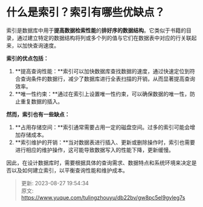 # 什么是索引？索引有哪些优缺点？

索引是数据库中用于**提高数据检索性能**的**排好序的数据结构**。它类似于书籍的目录，通过建立特定的数据结构将列或多个列的值与它们在数据表中对应的行关联起来，以加快查询速度。

**索引的优点包括：**

1. **提高查询性能：**索引可以加快数据库查找数据的速度，通过快速定位到符合查询条件的数据行，减少了数据库进行全表扫描的开销，从而显著提高查询效率。
2. **唯一性约束：**通过在索引上设置唯一性约束，可以确保数据的唯一性，防止重复数据的插入。

**然而，索引也有一些缺点：**

1. **占用存储空间：**索引通常需要占用一定的磁盘空间。过多的索引可能会增加存储成本。
2. **索引维护的开销：**当对数据表进行插入、更新或删除操作时，索引也需要进行相应的维护操作，这可能导致数据写入的性能下降，更新缓慢。

因此，在设计数据库时，需要根据具体的查询需求、数据特点和系统环境来决定是否以及如何建立索引，以平衡查询性能和维护成本。



> 更新: 2023-08-27 19:54:34  
> 原文: <https://www.yuque.com/tulingzhouyu/db22bv/gw8pc5el9gyleg7s>